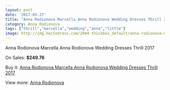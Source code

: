 ```yaml
---
layout: post
date: '2017-03-27'
title: "Anna Rodionova Marcella Anna Rodionova Wedding Dresses Thrill 2017"
category: Anna Rodionova
tags: ["thrill","marcella","wedding","anna","little"]
image: http://img.hectodress.com/2044-thickbox_default/anna-rodionova-marcella-anna-rodionova-wedding-dresses-thrill-2013.jpg
---
```

Anna Rodionova Marcella Anna Rodionova Wedding Dresses Thrill 2017

On Sales: **$249.76**
<a href="https://www.hectodress.com/anna-rodionova/1269-anna-rodionova-marcella-anna-rodionova-wedding-dresses-thrill-2013.html"><amp-img layout="responsive" width="600" height="600" src="//img.hectodress.com/2044-thickbox_default/anna-rodionova-marcella-anna-rodionova-wedding-dresses-thrill-2013.jpg" alt="Anna Rodionova Marcella Anna Rodionova Wedding Dresses Thrill 2017 0" /></a>
<a href="https://www.hectodress.com/anna-rodionova/1269-anna-rodionova-marcella-anna-rodionova-wedding-dresses-thrill-2013.html"><amp-img layout="responsive" width="600" height="600" src="//img.hectodress.com/2046-thickbox_default/anna-rodionova-marcella-anna-rodionova-wedding-dresses-thrill-2013.jpg" alt="Anna Rodionova Marcella Anna Rodionova Wedding Dresses Thrill 2017 1" /></a>
<a href="https://www.hectodress.com/anna-rodionova/1269-anna-rodionova-marcella-anna-rodionova-wedding-dresses-thrill-2013.html"><amp-img layout="responsive" width="600" height="600" src="//img.hectodress.com/2045-thickbox_default/anna-rodionova-marcella-anna-rodionova-wedding-dresses-thrill-2013.jpg" alt="Anna Rodionova Marcella Anna Rodionova Wedding Dresses Thrill 2017 2" /></a>

Buy it: [Anna Rodionova Marcella Anna Rodionova Wedding Dresses Thrill 2017](https://www.hectodress.com/anna-rodionova/1269-anna-rodionova-marcella-anna-rodionova-wedding-dresses-thrill-2013.html "Anna Rodionova Marcella Anna Rodionova Wedding Dresses Thrill 2017")

View more: [Anna Rodionova](https://www.hectodress.com/17-anna-rodionova "Anna Rodionova")